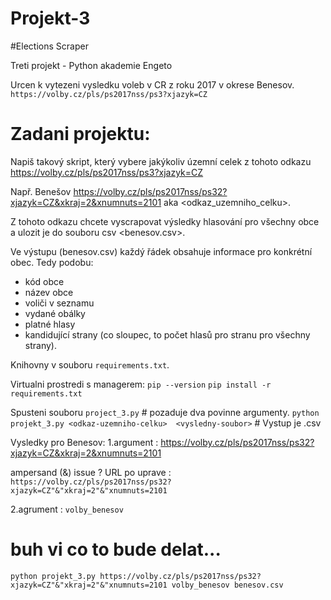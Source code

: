 # Projekt-3
#Elections Scraper

Treti projekt - Python akademie Engeto

Urcen k vytezeni vysledku voleb v CR z roku 2017 v okrese Benesov.
`https://volby.cz/pls/ps2017nss/ps3?xjazyk=CZ`

# Zadani projektu:
Napiš takový skript, který vybere jakýkoliv územní celek z tohoto odkazu https://volby.cz/pls/ps2017nss/ps3?xjazyk=CZ

Např. Benešov https://volby.cz/pls/ps2017nss/ps32?xjazyk=CZ&xkraj=2&xnumnuts=2101 aka <odkaz_uzemniho_celku>.

Z tohoto odkazu chcete vyscrapovat výsledky hlasování pro všechny obce a ulozit je do souboru csv <benesov.csv>.

Ve výstupu (benesov.csv) každý řádek obsahuje informace pro konkrétní obec.
Tedy podobu:
- kód obce
- název obce
- voliči v seznamu
- vydané obálky
- platné hlasy
- kandidující strany (co sloupec, to počet hlasů pro stranu pro všechny strany).

Knihovny v souboru `requirements.txt`.

Virtualni prostredi s managerem:
`pip --version`
`pip install -r requirements.txt`

Spusteni souboru 
`project_3.py` # pozaduje dva povinne argumenty.
`python projekt_3.py <odkaz-uzemniho-celku>  <vysledny-soubor>` # Vystup je .csv

Vysledky pro Benesov:
1.argument <odkaz-uzemniho-celku>: https://volby.cz/pls/ps2017nss/ps32?xjazyk=CZ&xkraj=2&xnumnuts=2101

ampersand (&) issue ?
URL po uprave : `https://volby.cz/pls/ps2017nss/ps32?xjazyk=CZ"&"xkraj=2"&"xnumnuts=2101`

2.agrument  <vysledny-soubor>: `volby_benesov`

# buh vi co to bude delat...
`python projekt_3.py https://volby.cz/pls/ps2017nss/ps32?xjazyk=CZ"&"xkraj=2"&"xnumnuts=2101 volby_benesov benesov.csv`
